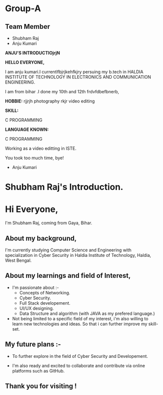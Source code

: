 # Group-A
## Team Member
- Shubham Raj
- Anju Kumari


**ANJU'S INTRODUCTIOjrjN**

**HELLO EVERYONE,**

I am anju kumari.I currentlfbjrjkehfkjry persuing my b.tech in HALDIA INSTITUTE OF TECHNOLOGY IN ELECTRONICS AND COMMUNICATION ENGINEERING.

I am from bihar .I done my  10th and 12th frdvfdbefbnerb,

**HOBBIE:**
rjjrjh
photography
rkjr
video editing

**SKILL:**

C PROGRAMMING

**LANGUAGE KNOWN:**

C PROGRAMMING

Working as a  video editting in ISTE.

You took too much time, bye!

- Anju Kumari
#
#


# **Shubham Raj's Introduction.**

# Hi Everyone,

I'm Shubham Raj, coming from Gaya, Bihar.

## About my background,

I'm currently studying Computer Science and Engineering with specialization in Cyber Security in Haldia Institute of Technology, Haldia, West Bengal.

## About my learnings and field of Interest,

- I'm passionate about :-
  - Concepts of Networking.
  - Cyber Security.
  - Full Stack developement.
  - UI/UX designing.
  - Data Structure and algorithm (with JAVA as my prefered language.)
- Not being limited to a specific field of my interest, i'm also willing to learn new technologies and ideas. So that i can further improve my skill-set.

## My future plans :-

- To further explore in the field of Cyber Security and Developement.


- I'm also ready and excited to collaborate and contribute via online platforms such as GitHub.

## Thank you for visiting !
